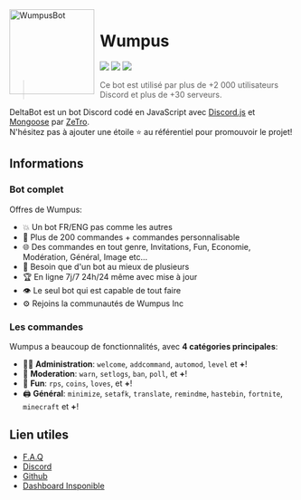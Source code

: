 <img width="150" height="150" align="left" style="float: left; margin: 0 10px 0 0;" alt="WumpusBot" src="https://cdn.discordapp.com/attachments/829055763690422333/844970639303245854/wumpus.png">  

# Wumpus

[![](https://img.shields.io/discord/761541041152983050.svg?logo=discord&colorB=7289DA)](https://discord.gg/2Ph7nNSQPJ)
[![](https://img.shields.io/badge/discord.js-v12.0.0--dev-blue.svg?logo=npm)](https://github.com/discordjs)
[![](https://img.shields.io/badge/paypal-donate-blue.svg)](https://paypal.me/ZeTrOoff?locale.x=fr_FR)

> Ce bot est utilisé par plus de +2 000 utilisateurs Discord et plus de +30 serveurs.

DeltaBot est un bot Discord codé en JavaScript avec [Discord.js](https://discord.js.org) et [Mongoose](https://mongoosejs.com/docs/api.html) par [ZeTro](https://github.com/ZeTro-dev).  
N'hésitez pas à ajouter une étoile ⭐ au référentiel pour promouvoir le projet!
## Informations

### Bot complet

Offres de Wumpus:
* 💥 Un bot FR/ENG pas comme les autres
* 💯 Plus de 200 commandes + commandes personnalisable
* 🌐 Des commandes en tout genre, Invitations, Fun, Economie, Modération, Général, Image etc...
* 🤩 Besoin que d'un bot au mieux de plusieurs
* 🏆 En ligne 7j/7 24h/24 même avec mise à jour
* 👁️ Le seul bot qui est capable de tout faire
* ⚙️ Rejoins la communautés de Wumpus Inc

### Les commandes

Wumpus a beaucoup de fonctionnalités, avec **4 catégories principales**:

*   👩‍💼 **Administration**: `welcome`, `addcommand`, `automod`, `level` et **+**! 
*   🚓 **Moderation**: `warn`, `setlogs`, `ban`, `poll`, et **+**! 
*   👻 **Fun**: `rps`, `coins`, `loves`, et **+**! 
*   🖨️ **Général**: `minimize`, `setafk`, `translate`, `remindme`, `hastebin`, `fortnite`, `minecraft` et **+**! 



## Lien utiles

*   [F.A.Q](http://delta-bot.com/foire-aux-questions/)
*   [Discord](https://discord.gg/2Ph7nNSQPJ)
*   [Github](https://github.com/ZeTro-dev/WumpusBot)
*   [Dashboard Insponible](http://alpha-bot.fr/)
